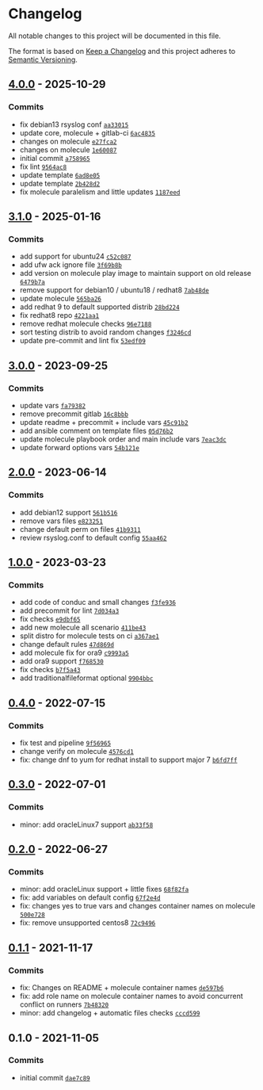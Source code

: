 # Changelog

All notable changes to this project will be documented in this file.

The format is based on [Keep a Changelog](https://keepachangelog.com/en/1.0.0/)
and this project adheres to [Semantic Versioning](https://semver.org/spec/v2.0.0.html).

## [4.0.0](https://github.com/lotusnoir/ansible-apps_rsyslog/compare/3.1.0...4.0.0) - 2025-10-29

### Commits

- fix debian13 rsyslog conf [`aa33015`](https://github.com/lotusnoir/ansible-apps_rsyslog/commit/aa33015eb9b33c656cb4abd1a8e41a539d86ef45)
- update core, molecule + gitlab-ci [`6ac4835`](https://github.com/lotusnoir/ansible-apps_rsyslog/commit/6ac48350dc8a521fdbc5d3183bfe67a4bd117424)
- changes on molecule [`e27fca2`](https://github.com/lotusnoir/ansible-apps_rsyslog/commit/e27fca292937720fa61bba4969465a2f9a3c4b50)
- changes on molecule [`1e60087`](https://github.com/lotusnoir/ansible-apps_rsyslog/commit/1e6008794c853da6c100af777db28a909f3f972f)
- initial commit [`a758965`](https://github.com/lotusnoir/ansible-apps_rsyslog/commit/a7589659b670feaf4062209184056a2ab58e71e9)
- fix lint [`9564ac8`](https://github.com/lotusnoir/ansible-apps_rsyslog/commit/9564ac8d75469efc7444aca7daac1a475e52bb77)
- update template [`6ad8e05`](https://github.com/lotusnoir/ansible-apps_rsyslog/commit/6ad8e05e16286e3045f3c144a3a3112ae8732c5a)
- update template [`2b428d2`](https://github.com/lotusnoir/ansible-apps_rsyslog/commit/2b428d2878b8727e17a18a9e36de0d1375eeba81)
- fix molecule paralelism and little updates [`1187eed`](https://github.com/lotusnoir/ansible-apps_rsyslog/commit/1187eedac2d72f38a7d2263788c567b9e5e4242a)

## [3.1.0](https://github.com/lotusnoir/ansible-apps_rsyslog/compare/3.0.0...3.1.0) - 2025-01-16

### Commits

- add support for ubuntu24 [`c52c087`](https://github.com/lotusnoir/ansible-apps_rsyslog/commit/c52c087955ce24c402aa4791b3510fd2ebb32afb)
- add ufw ack ignore file [`3f69b8b`](https://github.com/lotusnoir/ansible-apps_rsyslog/commit/3f69b8be46ec5642cbba13b31b3662fba2158d70)
- add version on molecule play image to maintain support on old release [`6479b7a`](https://github.com/lotusnoir/ansible-apps_rsyslog/commit/6479b7ab6253c86ed681e30aa6f7136e82813127)
- remove support for debian10 / ubuntu18 / redhat8 [`7ab48de`](https://github.com/lotusnoir/ansible-apps_rsyslog/commit/7ab48dee5ebfde9346c3cda738ffb43a20a294bc)
- update molecule [`565ba26`](https://github.com/lotusnoir/ansible-apps_rsyslog/commit/565ba260ff8c9a27ca3688cd38b5576012551756)
- add redhat 9 to default supported distrib [`28bd224`](https://github.com/lotusnoir/ansible-apps_rsyslog/commit/28bd224ade77039654b1e1f2fb6019c3daa35799)
- fix redhat8 repo [`4221aa1`](https://github.com/lotusnoir/ansible-apps_rsyslog/commit/4221aa124e969ca9da6d007fe91680fe20fedd71)
- remove redhat molecule checks [`96e7188`](https://github.com/lotusnoir/ansible-apps_rsyslog/commit/96e718843bf39e8a382beba4ddf2073a9af7d120)
- sort testing distrib to avoid random changes [`f3246cd`](https://github.com/lotusnoir/ansible-apps_rsyslog/commit/f3246cd9fe9470fccca8d830fd9ea9783b9a8e09)
- update pre-commit and lint fix [`53edf09`](https://github.com/lotusnoir/ansible-apps_rsyslog/commit/53edf0953b4ae4441ca3b608d27a39da5400028f)

## [3.0.0](https://github.com/lotusnoir/ansible-apps_rsyslog/compare/2.1.0...3.0.0) - 2023-09-25

### Commits

- update vars [`fa79382`](https://github.com/lotusnoir/ansible-apps_rsyslog/commit/fa793828b5564b007e9c740e5a143234994294a1)
- remove precommit gitlab [`16c8bbb`](https://github.com/lotusnoir/ansible-apps_rsyslog/commit/16c8bbb523d7a7296408cfb9eb8e13778d955156)
- update readme + precommit + include vars [`45c91b2`](https://github.com/lotusnoir/ansible-apps_rsyslog/commit/45c91b227329a4ba90af4fd4bc8d98e19a4f47ca)
- add ansible comment on template files [`05d76b2`](https://github.com/lotusnoir/ansible-apps_rsyslog/commit/05d76b2c28c40d18212ea332dad480259633dd4b)
- update molecule playbook order and main include vars [`7eac3dc`](https://github.com/lotusnoir/ansible-apps_rsyslog/commit/7eac3dc4e249b15f3e2bd9d10afa415ce7ca43a8)
- update forward options vars [`54b121e`](https://github.com/lotusnoir/ansible-apps_rsyslog/commit/54b121e358dfe6a6f72c77a84a2a0430a6d33e25)

## [2.0.0](https://github.com/lotusnoir/ansible-apps_rsyslog/compare/1.0.0...2.0.0) - 2023-06-14

### Commits

- add debian12 support [`561b516`](https://github.com/lotusnoir/ansible-apps_rsyslog/commit/561b516dcff1445baaf539578ebc37738cca73cd)
- remove vars files [`e823251`](https://github.com/lotusnoir/ansible-apps_rsyslog/commit/e823251c8ea2d1ab167121f3fbe2fe6f7afda0d4)
- change default perm on files [`41b9311`](https://github.com/lotusnoir/ansible-apps_rsyslog/commit/41b931187359cdac6cd47d5b78e4e2da6da773c1)
- review rsyslog.conf to default config [`55aa462`](https://github.com/lotusnoir/ansible-apps_rsyslog/commit/55aa462d3837126249db7b36e41a48936ccb09c3)

## [1.0.0](https://github.com/lotusnoir/ansible-apps_rsyslog/compare/0.4.0...1.0.0) - 2023-03-23

### Commits

- add code of conduc and small changes [`f3fe936`](https://github.com/lotusnoir/ansible-apps_rsyslog/commit/f3fe9362ba5eb74f0350d7a07fe4fb344dd54ca3)
- add precommit for lint [`7d034a3`](https://github.com/lotusnoir/ansible-apps_rsyslog/commit/7d034a3a166f9b9c070924bf922c1529f646d28a)
- fix checks [`e9dbf65`](https://github.com/lotusnoir/ansible-apps_rsyslog/commit/e9dbf65652c4ec0103c91e5f48ba3e0cc7eecd77)
- add new molecule all scenario [`411be43`](https://github.com/lotusnoir/ansible-apps_rsyslog/commit/411be43e61cbb03b842c627f763c0f007effb045)
- split distro for molecule tests on ci [`a367ae1`](https://github.com/lotusnoir/ansible-apps_rsyslog/commit/a367ae13eb611c80868e31b9a08489265732aafa)
- change default rules [`47d869d`](https://github.com/lotusnoir/ansible-apps_rsyslog/commit/47d869dd596cfd83058994324b15d87e276d72bb)
- add molecule fix for ora9 [`c9993a5`](https://github.com/lotusnoir/ansible-apps_rsyslog/commit/c9993a500de5e9f6c64c5ae1f426d34e8d852106)
- add ora9 support [`f768530`](https://github.com/lotusnoir/ansible-apps_rsyslog/commit/f76853075cea012d29a72504fa2cb09af70e113b)
- fix checks [`b7f5a43`](https://github.com/lotusnoir/ansible-apps_rsyslog/commit/b7f5a4370e725c2630e863c801c2bf1a2c1af3f9)
- add traditionalfileformat optional [`9904bbc`](https://github.com/lotusnoir/ansible-apps_rsyslog/commit/9904bbc8f628194f6a4b0390876813ae819e8273)

## [0.4.0](https://github.com/lotusnoir/ansible-apps_rsyslog/compare/0.3.0...0.4.0) - 2022-07-15

### Commits

- fix test and pipeline [`9f56965`](https://github.com/lotusnoir/ansible-apps_rsyslog/commit/9f56965da2fc26a4a778d8e08638ae0133b14048)
- change verify on molecule [`4576cd1`](https://github.com/lotusnoir/ansible-apps_rsyslog/commit/4576cd1f5740246614c5e32f3ee447e900b7fa89)
- fix: change dnf to yum for redhat install to support major 7 [`b6fd7ff`](https://github.com/lotusnoir/ansible-apps_rsyslog/commit/b6fd7ff79f07e13da40d74adc3134f361e1090e0)

## [0.3.0](https://github.com/lotusnoir/ansible-apps_rsyslog/compare/0.2.0...0.3.0) - 2022-07-01

### Commits

- minor: add oracleLinux7 support [`ab33f58`](https://github.com/lotusnoir/ansible-apps_rsyslog/commit/ab33f580860fafa6ee8733362b8a6b26dab08b0f)

## [0.2.0](https://github.com/lotusnoir/ansible-apps_rsyslog/compare/0.1.1...0.2.0) - 2022-06-27

### Commits

- minor: add oracleLinux support + little fixes [`68f82fa`](https://github.com/lotusnoir/ansible-apps_rsyslog/commit/68f82fa4f2b3b78ecf843078d687795a9d5dfa48)
- fix: add variables on default config [`67f2e4d`](https://github.com/lotusnoir/ansible-apps_rsyslog/commit/67f2e4da926261a314219c21b000d99b2ad1dd7c)
- fix: changes yes to true vars and changes container names on molecule [`500e728`](https://github.com/lotusnoir/ansible-apps_rsyslog/commit/500e728177211c4d170db78bcffd5dc50dc39373)
- fix: remove unsupported centos8 [`72c9496`](https://github.com/lotusnoir/ansible-apps_rsyslog/commit/72c9496c9bbba91bd8f2b242f2238abf46471f96)

## [0.1.1](https://github.com/lotusnoir/ansible-apps_rsyslog/compare/0.1.0...0.1.1) - 2021-11-17

### Commits

- fix: Changes on README + molecule container names [`de597b6`](https://github.com/lotusnoir/ansible-apps_rsyslog/commit/de597b6e15005eda5523ddb9694bff685f7e7da1)
- fix: add role name on molecule container names to avoid concurrent conflict on runners [`7b48320`](https://github.com/lotusnoir/ansible-apps_rsyslog/commit/7b4832062802507492d030b17280f8d42c8b681b)
- minor: add changelog + automatic files checks [`cccd599`](https://github.com/lotusnoir/ansible-apps_rsyslog/commit/cccd5997c7df823f1b027112d808dcd65ae7ef6d)

## 0.1.0 - 2021-11-05

### Commits

- initial commit [`dae7c89`](https://github.com/lotusnoir/ansible-apps_rsyslog/commit/dae7c897f54146e1d022dc641bba73c130b8d1ed)
